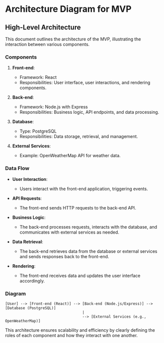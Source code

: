 # Architecture Diagram for MVP

## High-Level Architecture

This document outlines the architecture of the MVP, illustrating the interaction between various components.

### Components

1. **Front-end**: 
   - Framework: React
   - Responsibilities: User interface, user interactions, and rendering components.

2. **Back-end**: 
   - Framework: Node.js with Express
   - Responsibilities: Business logic, API endpoints, and data processing.

3. **Database**: 
   - Type: PostgreSQL
   - Responsibilities: Data storage, retrieval, and management.

4. **External Services**: 
   - Example: OpenWeatherMap API for weather data.

### Data Flow

- **User Interaction**: 
  - Users interact with the front-end application, triggering events.

- **API Requests**: 
  - The front-end sends HTTP requests to the back-end API.

- **Business Logic**: 
  - The back-end processes requests, interacts with the database, and communicates with external services as needed.

- **Data Retrieval**: 
  - The back-end retrieves data from the database or external services and sends responses back to the front-end.

- **Rendering**: 
  - The front-end receives data and updates the user interface accordingly.

### Diagram

```
[User] --> [Front-end (React)] --> [Back-end (Node.js/Express)] --> [Database (PostgreSQL)]
                                   |
                                   --> [External Services (e.g., OpenWeatherMap)]
```

This architecture ensures scalability and efficiency by clearly defining the roles of each component and how they interact with one another.